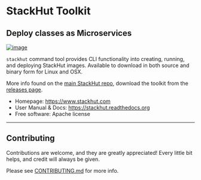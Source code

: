 # StackHut Toolkit
## Deploy classes as Microservices

[![image](https://img.shields.io/pypi/v/stackhut.svg)](https://pypi.python.org/pypi/stackhut)

`stackhut` command tool provides CLI functionality into creating, running, and deploying StackHut images. Available to download in both source and binary form for Linux and OSX.

More info found on the [main StackHut repo](https://github.com/StackHut/StackHut), download the toolkit from the [releases page](https://github.com/StackHut/stackhut-toolkit/releases).

* Homepage: https://www.stackhut.com
* User Manual & Docs: https://stackhut.readthedocs.org
* Free software: Apache license

---

## Contributing

Contributions are welcome, and they are greatly appreciated! Every
little bit helps, and credit will always be given.

Please see [CONTRIBUTING.md](./CONTRIBUTING.md) for more info.
